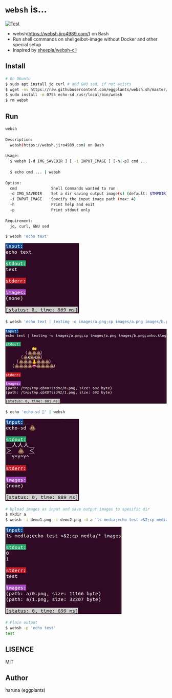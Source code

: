 # `websh` is...

[![Test](https://github.com/eggplants/websh.sh/actions/workflows/test.yml/badge.svg)](https://github.com/eggplants/websh.sh/actions/workflows/test.yml)

- websh(https://websh.jiro4989.com/) on Bash
- Run shell commands on shellgeibot-image without Docker and other special setup
- Inspired by [sheepla/websh-cli](https://github.com/sheepla/websh-cli)

## Install

```bash
# On Ubuntu
$ sudo apt install jq curl # and GNU sed, if not exists
$ wget -nv https://raw.githubusercontent.com/eggplants/websh.sh/master/websh
$ sudo install -m 0755 echo-sd /usr/local/bin/websh
$ rm websh
```

## Run

```bash
websh

Description:
  websh(https://websh.jiro4989.com) on Bash

Usage:
  $ websh [-d IMG_SAVEDIR ] [ -i INPUT_IMAGE ] [-h|-p] cmd ...

  $ echo cmd ... | websh

Option:
  cmd           	Shell Commands wanted to run
  -d IMG_SAVEDIR	Set a dir saving output image(s) (default: $TMPDIR)
  -i INPUT_IMAGE	Specify the input image path (max: 4)
  -h            	Print help and exit
  -p            	Print stdout only

Requirement:
  jq, curl, GNU sed
```

```bash
$ websh 'echo text'
```

![demo1](https://raw.githubusercontent.com/eggplants/websh.sh/master/demo1.png)

```bash
$ websh 'echo text | textimg -o images/a.png;cp images/a.png images/b.png;unko.king'
```

![demo2](https://raw.githubusercontent.com/eggplants/websh.sh/master/demo2.png)

```bash
$ echo 'echo-sd 💩' | websh
```

![demo3](https://raw.githubusercontent.com/eggplants/websh.sh/master/demo3.png)

```bash
# Upload images as input and save output images to spesific dir
$ mkdir a
$ websh -i demo1.png -i demo2.png -d a 'ls media;echo test >&2;cp media/* images'
```

![demo4](https://raw.githubusercontent.com/eggplants/websh.sh/master/demo4.png)

```bash
# Plain output
$ websh -p 'echo test'
test
```

## LISENCE

MIT

## Author

haruna (eggplants)
